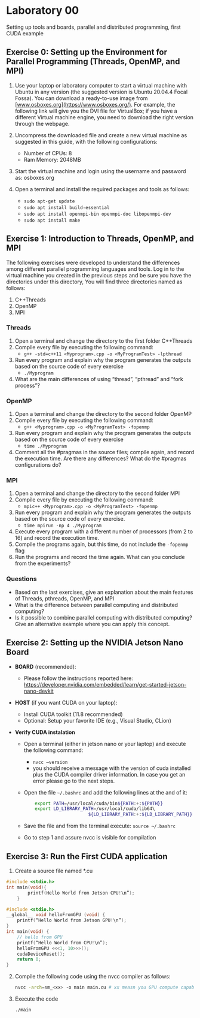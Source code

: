 # Laboratory 00

Setting up tools and boards, parallel and distributed programming, first CUDA example

## **Exercise 0: Setting up the Environment for Parallel Programming (Threads, OpenMP, and MPI)**

1. Use your laptop or laboratory computer to start a virtual machine with Ubuntu in any version (the suggested version is Ubuntu 20.04.4 Focal Fossa). You can download a ready-to-use image from [www.osboxes.org](https://www.osboxes.org/). For example, the following link will give you the DVI file for VirtualBox; if you have a different Virtual machine engine, you need to download the right version through the webpage.

2. Uncompress the downloaded file and create a new virtual machine as suggested in this guide, with the following configurations:
    - Number of CPUs: 8
    - Ram Memory: 2048MB
3. Start the virtual machine and login using the username and password as: osboxes.org
4. Open a terminal and install the required packages and tools as follows:
    - `sudo apt-get update`
    - `sudo apt install build-essential`
    - `sudo apt install openmpi-bin openmpi-doc libopenmpi-dev`
    - `sudo apt install make`

## **Exercise 1: Introduction to Threads, OpenMP, and MPI**

The following exercises were developed to understand the differences among different parallel programming languages and tools. Log in to the virtual machine you created in the previous steps and be sure you have the directories under this directory, You will find three directories named as follows:

1. C++Threads
2. OpenMP
3. MPI

### Threads

1. Open a terminal and change the directory to the first folder C++Threads
2. Compile every file by executing the following command:
    - `g++ -std=c++11 <Myprogram>.cpp -o <MyProgramTest> -lpthread`
3. Run every program and explain why the program generates the outputs based on the source code of
every exercise
    - `./Myprogram`
4. What are the main differences of using “thread”, “pthread” and “fork process”?

### OpenMP

1. Open a terminal and change the directory to the second folder OpenMP
2. Compile every file by executing the following command:
    - `g++ <Myprogram>.cpp -o <MyProgramTest> -fopenmp`
3. Run every program and explain why the program generates the outputs based on the source code of
every exercise
    - `time ./Myprogram`
4. Comment all the #pragmas in the source files; compile again, and record the execution time. Are there
any differences? What do the #pragmas configurations do?

### MPI

1. Open a terminal and change the directory to the second folder MPI
2. Compile every file by executing the following command:
    - `mpic++ <Myprogram>.cpp -o <MyProgramTest> -fopenmp`
3. Run every program and explain why the program generates the outputs based on the source code of
every exercise.
    - `time mpirun -np 4 ./Myprogram`
4. Execute every program with a different number of processors (from 2 to 16) and record the execution
time.
5. Compile the programs again, but this time, do not include the `-fopenmp` flag
6. Run the programs and record the time again. What can you conclude from the experiments?

### Questions

- Based on the last exercises, give an explanation about the main features of Threads, pthreads, OpenMP, and MPI
- What is the difference between parallel computing and distributed computing?
- Is it possible to combine parallel computing with distributed computing? Give an alternative example where you can apply this concept.

## **Exercise 2: Setting up the NVIDIA Jetson Nano Board**

- **BOARD** (recommended):
  - Please follow the instructions reported here: <https://developer.nvidia.com/embedded/learn/get-started-jetson-nano-devkit>

- **HOST** (if you want CUDA on your laptop):
  - Install CUDA toolkit (11.8 recommended)
  - Optional: Setup your favorite IDE (e.g., Visual Studio, CLion)

- **Verify CUDA instalation**
  - Open a terminal (either in jetson nano or your laptop) and execute the following command:
    - `nvcc –version`
    - you should receive a message with the version of cuda installed plus the CUDA compiler driver information. In case you get an error please go to the next steps.
  - Open the file `~/.bashrc` and add the following lines at the and of it:

    ```bash
        export PATH=/usr/local/cuda/bin${PATH:+:${PATH}}
        export LD_LIBRARY_PATH=/usr/local/cuda/lib64\   
                            ${LD_LIBRARY_PATH:+:${LD_LIBRARY_PATH}}
    ```

  - Save the file and from the terminal execute: `source ~/.bashrc`
  - Go to step 1 and assure nvcc is visible for compilation

## **Exercise 3: Run the First CUDA application**

1. Create a source file named *.cu

```c++
#include <stdio.h>
int main(void){
        printf(Hello World from Jetson CPU!\n”);
    }
```

```cpp
#include <stdio.h>
__global__ void helloFromGPU (void) {
    printf(“Hello World from Jetson GPU!\n”);
}
int main(void) {
    // hello from GPU
    printf(“Hello World from CPU!\n”);
    helloFromGPU <<<1, 10>>>();
    cudaDeviceReset();
    return 0;
}
```

2. Compile the following code using the nvcc compiler as follows:

    ```bash
    nvcc -arch=sm_<xx> -o main main.cu # xx measn you GPU compute capability
    ```

3. Execute the code

    ```bash
    ./main
    ```
